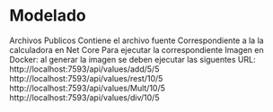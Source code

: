 # Modelado
Archivos Publicos Contiene el archivo fuente Correspondiente a la la calculadora en Net Core Para ejecutar la correspondiente Imagen 
en Docker: al generar la imagen se deben ejecutar las siguentes URL: 
http://localhost:7593/api/values/add/5/5 
http://localhost:7593/api/values/rest/10/5 
http://localhost:7593/api/values/Mult/10/5 
http://localhost:7593/api/values/div/10/5
